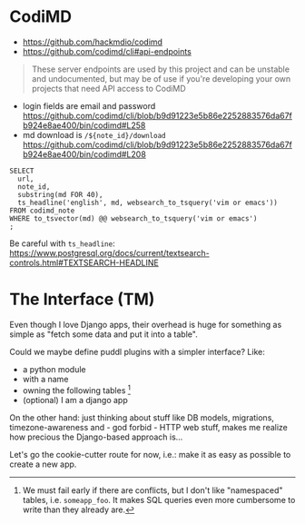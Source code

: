 # CodiMD
- https://github.com/hackmdio/codimd
- https://github.com/codimd/cli#api-endpoints

> These server endpoints are used by this project and can be unstable and
> undocumented, but may be of use if you're developing your own projects that
> need API access to CodiMD

- login fields are email and password
  https://github.com/codimd/cli/blob/b9d91223e5b86e2252883576da67fb924e8ae400/bin/codimd#L258
- md download is `/${note_id}/download`
  https://github.com/codimd/cli/blob/b9d91223e5b86e2252883576da67fb924e8ae400/bin/codimd#L208

```
SELECT
  url,
  note_id,
  substring(md FOR 40),
  ts_headline('english', md, websearch_to_tsquery('vim or emacs'))
FROM codimd_note
WHERE to_tsvector(md) @@ websearch_to_tsquery('vim or emacs')
;
```
Be careful with `ts_headline`:
https://www.postgresql.org/docs/current/textsearch-controls.html#TEXTSEARCH-HEADLINE


# The Interface (TM)
Even though I love Django apps, their overhead is huge for something as simple
as "fetch some data and put it into a table".

Could we maybe define puddl plugins with a  simpler interface? Like:

- a python module
- with a name
- owning the following tables [^1]
- (optional) I am a django app

[^1]: We must fail early if there are conflicts, but I don't like "namespaced"
      tables, i.e. `someapp_foo`. It makes SQL queries even more cumbersome to
      write than they already are.

On the other hand: just thinking about stuff like DB models, migrations,
timezone-awareness and - god forbid - HTTP web stuff, makes me realize how
precious the Django-based approach is...

Let's go the cookie-cutter route for now, i.e.: make it as easy as possible to
create a new app.

